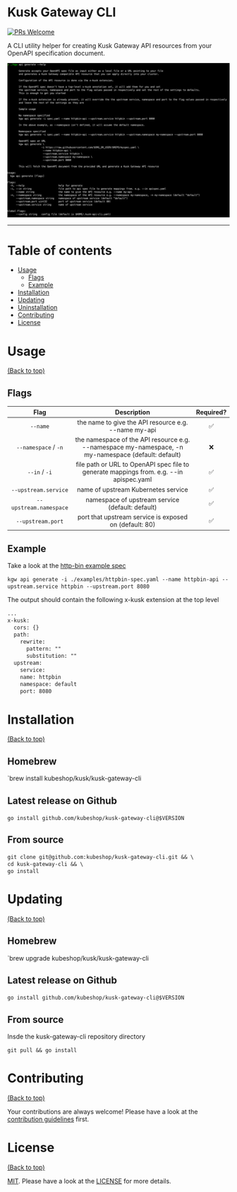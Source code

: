 # Kusk Gateway CLI

[![PRs Welcome](https://img.shields.io/badge/PRs-welcome-brightgreen.svg?style=shields)](http://makeapullrequest.com)

A CLI utility helper for creating Kusk Gateway API resources from your OpenAPI specification document.

 ![image](./img/screenshot.png)

---

# Table of contents

- [Usage](#usage)
  - [Flags](#flags)
  - [Example](#example)
- [Installation](#installation)
- [Updating](#updating)
- [Uninstallation](#uninstallation)
- [Contributing](#contributing)
- [License](#license)

# Usage

[(Back to top)](#table-of-contents)

## Flags
|          Flag          |                                             Description                                             | Required? |
|:----------------------:|:---------------------------------------------------------------------------------------------------:|:---------:|
|        `--name`        |                         the name to give the API resource e.g. --name my-api                        |     ✅     |
|  `--namespace` / `-n`  | the namespace of the API resource e.g. --namespace my-namespace, -n my-namespace (default: default) |     ❌     |
|      `--in` / `-i`     |       file path or URL to OpenAPI spec file to generate mappings from. e.g. --in apispec.yaml       |     ✅     |
|  `--upstream.service`  |                                 name of upstream Kubernetes service                                 |     ✅     |
| `--upstream.namespace` |                           namespace of upstream service (default: default)                          |     ✅     |
|    `--upstream.port`   |                        port that upstream service is exposed on (default: 80)                       |     ✅     |

## Example
Take a look at the [http-bin example spec](./examples/httpbin-spec.yaml)

```
kgw api generate -i ./examples/httpbin-spec.yaml --name httpbin-api --upstream.service httpbin --upstream.port 8080
```

The output should contain the following x-kusk extension at the top level
```
...
x-kusk:
  cors: {}
  path:
    rewrite:
      pattern: ""
      substitution: ""
  upstream:
    service:
	name: httpbin
	namespace: default
	port: 8080
```

# Installation

[(Back to top)](#table-of-contents)

## Homebrew
`brew install kubeshop/kusk/kusk-gateway-cli

## Latest release on Github
`go install github.com/kubeshop/kusk-gateway-cli@$VERSION`

## From source
```
git clone git@github.com:kubeshop/kusk-gateway-cli.git && \
cd kusk-gateway-cli && \
go install
```

# Updating

[(Back to top)](#table-of-contents)

## Homebrew
`brew upgrade kubeshop/kusk/kusk-gateway-cli

## Latest release on Github
`go install github.com/kubeshop/kusk-gateway-cli@$VERSION`

## From source
Insde the kusk-gateway-cli repository directory
```
git pull && go install
```

# Contributing

[(Back to top)](#table-of-contents)

Your contributions are always welcome! Please have a look at the [contribution guidelines](https://github.com/kubeshop/.github/blob/main/CONTRIBUTING.md) first.

# License

[(Back to top)](#table-of-contents)


[MIT](https://mit-license.org/). Please have a look at the [LICENSE](LICENSE) for more details.
